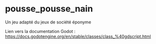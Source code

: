 # pousse_pousse_nain
Un jeu adapté du jeux de société éponyme

Lien vers la documentation Godot : https://docs.godotengine.org/en/stable/classes/class_%40gdscript.html

